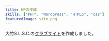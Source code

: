 ```yaml
---
title: HPの作成
skills: ["PHP", "Wordpress", "HTML5", "css"]
featuredImage: site.png
---
```

大竹S.L.S.C.の[クラブサイト](https://otake-slsc.org/)を作成しました。  